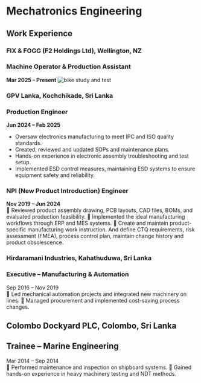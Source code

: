 # Mechatronics Engineering
## Work Experience
### FIX & FOGG (F2 Holdings Ltd), Wellington, NZ 
### Machine Operator & Production Assistant 
**Mar 2025 – Present**
![bike study and test](/assets/img/bike_study.jpeg)
### GPV Lanka, Kochchikade, Sri Lanka 
### Production Engineer 
**Jun 2024 – Feb 2025**  
- Oversaw electronics manufacturing to meet IPC and ISO quality standards.
- Created, reviewed and updated SOPs and maintenance plans.
- Hands-on experience in electronic assembly troubleshooting and test setup.
- Implemented ESD control measures, maintaining ESD systems to ensure equipment safety and reliability. 
### NPI (New Product Introduction) Engineer 
**Nov 2019 – Jun 2024**  
 Reviewed product assembly drawing, PCB layouts, CAD files, BOMs, and evaluated 
production feasibility. 
 Implemented the ideal manufacturing workflows through ERP and MES systems. 
 Create and maintain product-specific manufacturing work instruction. And define CTQ 
requirements, risk assessment (FMEA), process control plan, maintain change history and 
product obsolescence.   
### Hirdaramani Industries, Kahathuduwa, Sri Lanka 
### Executive – Manufacturing & Automation 
Sep 2016 – Nov 2019  
 Led mechanical automation projects and integrated new machinery on lines. 
 Managed procurement and implemented cost-saving process changes. 
## Colombo Dockyard PLC, Colombo, Sri Lanka 
## Trainee – Marine Engineering 
Mar 2014 – Sep 2014  
 Performed maintenance and inspection on shipboard systems. 
 Gained hands-on experience in heavy machinery testing and NDT methods.
